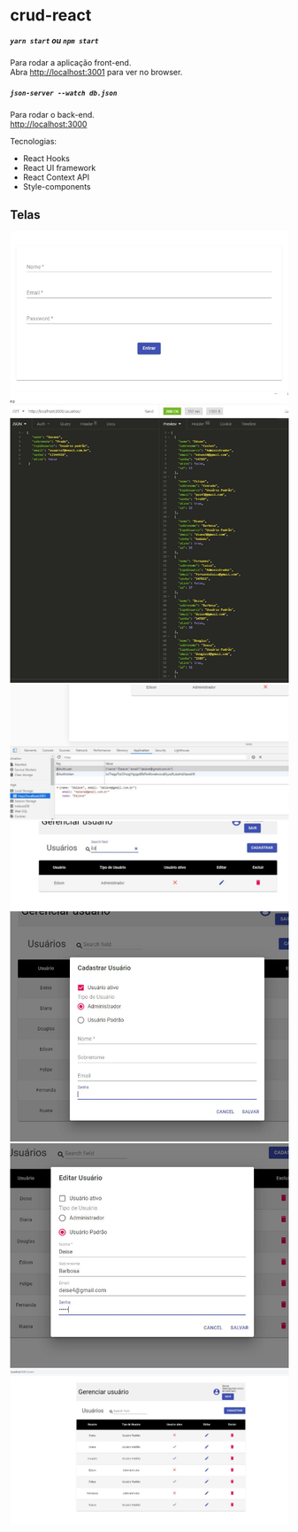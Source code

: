 # crud-react

##### `yarn start` ou `npm start`

Para rodar a aplicação front-end.\
Abra [http://localhost:3001](http://localhost:3001) para ver no browser.

##### `json-server --watch db.json`

Para rodar o back-end.\
[http://localhost:3000](http://localhost:3000)

Tecnologias:

- React Hooks
- React UI framework
- React Context API
- Style-components

## Telas

<p align="center">
    <img alt="form" title="form" src="image/form.jpg">
    <img alt="insomnia" title="insomnia" src="image/backend.jpg">
    <img alt="localstorage" title="localstorage" src="image/localstorage.jpg">
    <img alt="search" title="search" src="image/search.jpg">
    <img alt="cadastrar" title="cadastrar" src="image/cadastrar.jpg">
    <img alt="editar" title="editar" src="image/editar.jpg">
    <img alt="lista" title="lista" src="image/lista.jpg">
</p>